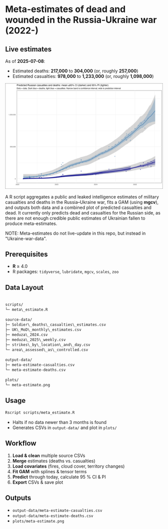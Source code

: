 # Meta-estimates of dead and wounded in the Russia-Ukraine war (2022-)

<!-- ESTIMATES-START -->

## Live estimates

As of **2025-07-08**:
- Estimated deaths: **217,000** to **304,000** (or, roughly **257,000**)
- Estimated casualties: **978,000** to **1,233,000** (or, roughly **1,098,000**)

<!-- ESTIMATES-END -->

![Meta-estimate plot](plots/meta-estimate.png)

A R script aggregates a public and leaked intelligence estimates of military casualties and deaths in the Russia–Ukraine war, fits a GAM (using **mgcv**), and outputs both data and a combined plot of predicted casualties and dead. It currently only predicts dead and casualties for the Russian side, as there are not enough credible public estimates of Ukrainian fallen to produce meta-estimates.

NOTE: Meta-estimates do not live-update in this repo, but instead in "Ukraine-war-data".

## Prerequisites
- **R** ≥ 4.0  
- R packages: `tidyverse`, `lubridate`, `mgcv`, `scales`, `zoo` 

## Data Layout
```

scripts/
└─ meta\_estimate.R

source-data/
├─ Soldier\_deaths\_casualties\_estimates.csv
├─ UK\_MoD\_monthly\_estimates.csv
├─ meduza\_2024.csv
├─ meduza\_2025\_weekly.csv
├─ strikes\_by\_location\_and\_day.csv
└─ area\_assessed\_as\_controlled.csv

output-data/
├─ meta-estimate-casualties.csv
└─ meta-estimate-deaths.csv

plots/
└─ meta-estimate.png

````

## Usage
```bash
Rscript scripts/meta_estimate.R
````

* Halts if no data newer than 3 months is found
* Generates CSVs in `output-data/` and plot in `plots/`

## Workflow

1. **Load & clean** multiple source CSVs
2. **Merge** estimates (deaths vs. casualties)
3. **Load covariates** (fires, cloud cover, territory changes)
4. **Fit GAM** with splines & tensor terms
5. **Predict** through today, calculate 95 % CI & PI
6. **Export** CSVs & save plot

## Outputs

* `output-data/meta-estimate-casualties.csv`
* `output-data/meta-estimate-deaths.csv`
* `plots/meta-estimate.png`

